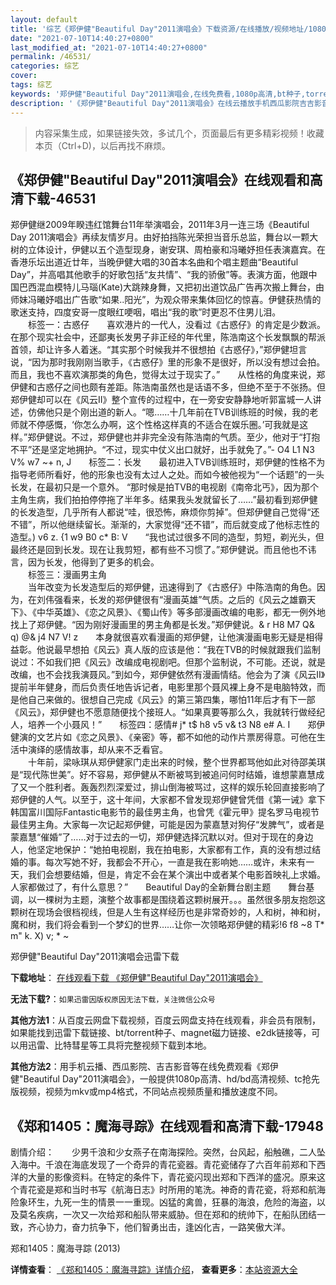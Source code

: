 ```yaml
---
layout: default
title: '综艺《郑伊健"Beautiful Day"2011演唱会》下载资源/在线播放/视频地址/1080p/高清/蓝光'
date: "2021-07-10T14:40:27+0800"
last_modified_at: "2021-07-10T14:40:27+0800"
permalink: /46531/
categories: 综艺
cover:
tags: 综艺
keywords: '郑伊健"Beautiful Day"2011演唱会,在线免费看,1080p高清,bt种子,torrent,百度云盘,magnet,磁力链,迅雷下载资源'
description: '《郑伊健"Beautiful Day"2011演唱会》在线云播放手机西瓜影院吉吉影音免费看，1080p高清bd/hd未删减完整版和tc抢先枪版，mkv/mp4格式，附带bt/torrent种子、magnet/磁力链、百度云盘、网盘资源迅雷下载链接'
---
```


>内容采集生成，如果链接失效，多试几个，页面最后有更多精彩视频！收藏本页（Ctrl+D)，以后再找不麻烦。


## 《郑伊健"Beautiful Day"2011演唱会》在线观看和高清下载-46531

郑伊健继2009年睽违红馆舞台11年举演唱会，2011年3月一连三场《Beautiful Day 2011演唱会》再续友情岁月。由好拍挡陈光荣担当音乐总监，舞台以一颗大树的立体设计，伊健以五个造型现身，谢安琪、周柏豪和冯曦妤担任表演嘉宾。在香港乐坛出道近廿年，当晚伊健大唱的30首本名曲和个唱主题曲“Beautiful Day”，并高唱其他歌手的好歌包括&ldquo;友共情&rdquo;、&ldquo;我的骄傲”等。表演方面，他跟中国巴西混血模特儿马瑙(Kate)大跳辣身舞，又把初出道饮品广告再次搬上舞台，由师妹冯曦妤唱出广告歌&ldquo;如果..阳光”，为观众带来集体回忆的惊喜。伊健获热情的歌迷支持，四度安哥一度眼红哽咽，唱出“我的歌&rdquo;时更忍不住男儿泪。<br />　　标签一：古惑仔　　喜欢港片的一代人，没看过《古惑仔》的肯定是少数派。在那个现实社会中，还鄙夷长发男子非正经的年代里，陈浩南这个长发飘飘的帮派首领，却让许多人着迷。&ldquo;其实那个时候我并不很想拍《古惑仔》，”郑伊健坦言说，“因为那时我刚刚当歌手，《古惑仔》里的形象不是很好，所以没有想过会拍。而且，我也不喜欢演那类的角色，觉得太过于现实了。&rdquo;　　从性格的角度来说，郑伊健和古惑仔之间也颇有差距。陈浩南虽然也是话语不多，但绝不至于不张扬。但郑伊健却可以在《风云II》整个宣传的过程中，在一旁安安静静地听郭富城一人讲述，仿佛他只是个刚出道的新人。&ldquo;嗯&hellip;…十几年前在TVB训练班的时候，我的老师就不停感慨，‘你怎么办啊，这个性格这样真的不适合在娱乐圈。&rsquo;可我就是这样。&rdquo;郑伊健说。不过，郑伊健也并非完全没有陈浩南的气质。至少，他对于&ldquo;打抱不平”还是坚定地拥护。&ldquo;不过，现实中仗义出口就好，出手就免了。&rdquo;- O4 L1 N3 V% w7 ~+ n, J　　标签二：长发　　最初进入TVB训练班时，郑伊健的性格不为指导老师所看好，他的形象也没有太过人之处。而如今被他视为&ldquo;一个话题&rdquo;的一头长发，在最初只是一个意外。 “那时候是拍TVB的电视剧《南帝北丐》，因为那个主角生病，我们拍拍停停拖了半年多。结果我头发就留长了……”最初看到郑伊健的长发造型，几乎所有人都说“哇，很恐怖，麻烦你剪掉&rdquo;。但郑伊健自己觉得&ldquo;还不错&rdquo;，所以他继续留长。渐渐的，大家觉得&ldquo;还不错&rdquo;，而后就变成了他标志性的造型。) v6 z. {1 w9 B0 c* B: V　　“我也试过很多不同的造型，剪短，剃光头，但最终还是回到长发。现在让我剪短，都有些不习惯了。&rdquo;郑伊健说。而且他也不讳言，因为长发，他得到了更多的机会。<br />　　标签三：漫画男主角<br />　　当年改变为长发造型后的郑伊健，迅速得到了《古惑仔》中陈浩南的角色。因为，在刘伟强看来，长发的郑伊健很有&ldquo;漫画英雄”气质。之后的《风云之雄霸天下》、《中华英雄》、《恋之风景》、《蜀山传》等多部漫画改编的电影，都无一例外地找上了郑伊健。&ldquo;因为刚好漫画里的男主角都是长发。&rdquo;郑伊健说。&amp; r H8 M7 Q& q) @& j4 N7 V! z　　本身就很喜欢看漫画的郑伊健，让他演漫画电影无疑是相得益彰。他说最早想拍《风云》真人版的应该是他：“我在TVB的时候就跟我们监制说过：不如我们把《风云》改编成电视剧吧。但那个监制说，不可能。还说，就是改编，也不会找我演聂风。&rdquo;到如今，郑伊健依然有漫画情结。他会为了演《风云II》提前半年健身，而后负责任地告诉记者，电影里那个聂风裸上身不是电脑特效，而是他自己来做的。很想自己完成《风云》的第三第四集，哪怕11年后才有下一部《风云》，郑伊健也不愿意随便找个接班人。&ldquo;如果真要等那么久，我就转行做经纪人，培养一个小聂风！&rdquo;　　标签四：感情# j* t$ h8 v5 v& t3 N8 e# A. I　　郑伊健演的文艺片如《恋之风景》、《亲密》等，都不如他的动作片票房得意。可他在生活中演绎的感情故事，却从来不乏看官。<br />　　十年前，梁咏琪从郑伊健家门走出来的时候，整个世界都骂他如此对待邵美琪是&ldquo;现代陈世美&rdquo;。好不容易，郑伊健从不断被骂到被追问何时结婚，谁想蒙嘉慧成了又一个胜利者。轰轰烈烈深爱过，排山倒海被骂过，这样的娱乐轮回直接影响了郑伊健的人气。以至于，这十年间，大家都不曾发现郑伊健曾凭借《第一诫》拿下韩国富川国际Fantastic电影节的最佳男主角，也曾凭《霍元甲》提名罗马电视节最佳男主角。大家每一次记起郑伊健，可能是因为蒙嘉慧对狗仔“发脾气&rdquo;，或者是蒙嘉慧&ldquo;催婚”了&hellip;…对于过去的一切，郑伊健选择沉默以对。但对于现在的身边人，他坚定地保护：“她拍电视剧，我在拍电影，大家都有工作，真的没有想过结婚的事。每次写她不好，我都会不开心，一直是我在影响她&hellip;…或许，未来有一天，我们会想要结婚，但是，肯定不会在某个演出中或者某个电影首映礼上求婚。人家都做过了，有什么意思？”　　Beautiful Day的全新舞台剧主题　　舞台基调，以一棵树为主题，演整个故事都是围绕着这颗树展开。。。虽然很多朋友抱怨这颗树在现场会很档视线，但是人生有这样经历也是非常奇妙的，人和树，神和树，魔和树，我们将会看到一个梦幻的世界……让你一次领略郑伊健的精彩!6 f8 ~8 T* m" k. X) v; * ~


郑伊健"Beautiful Day"2011演唱会迅雷下载

**下载地址**： [在线观看下载 《郑伊健"Beautiful Day"2011演唱会》](https://www.993dy.com//vod-detail-id-3310.html) 


**无法下载?**：`如果迅雷因版权原因无法下载，关注微信公众号 `

**其他方法1**：从百度云网盘下载视频，百度云网盘支持在线观看，非会员有限制，如果能找到迅雷下载链接、bt/torrent种子、magnet磁力链接、e2dk链接等，可以用迅雷、比特彗星等工具将完整视频下载到本地。

**其他方法2**：用手机云播、西瓜影院、吉吉影音等在线免费观看《郑伊健"Beautiful Day"2011演唱会》，一般提供1080p高清、hd/bd高清视频、tc抢先版视频，视频为mkv或mp4格式，不同站点视频质量和播放速度不同。


## 《郑和1405：魔海寻踪》在线观看和高清下载-17948

剧情介绍：　　少男千浪和少女燕子在南海探险。突然，台风起，船触礁，二人坠入海中。千浪在海底发现了一个奇异的青花瓷器。青花瓷储存了六百年前郑和下西洋的大量的影像资料。在特定的条件下，青花瓷闪现出郑和下西洋的盛况。原来这个青花瓷是郑和当时书写《航海日志》时所用的笔洗。神奇的青花瓷，将郑和航海险象环生，九死一生的情景一一重现。凶猛的禽兽，狂暴的海浪，危险的海盗，以及莫名疾病，一次又一次给郑和船队带来威胁。但在郑和的统帅下，在船队团结一致，齐心协力，奋力抗争下，他们智勇出击，逢凶化吉，一路笑傲大洋。


郑和1405：魔海寻踪 (2013)

**详情查看**： [《郑和1405：魔海寻踪》详情介绍](/movie/17948/)， **查看更多**：[本站资源大全](/movie/t/all/)

